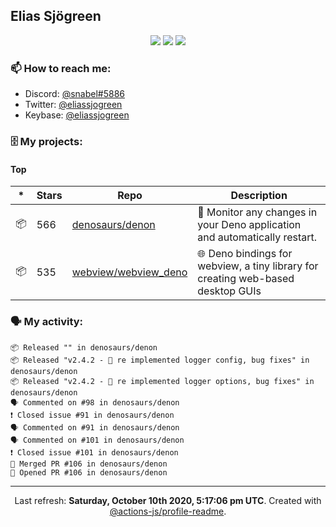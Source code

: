 ## Elias Sjögreen

<p align="center">
  <img src="https://img.shields.io/badge/🎂-dec. 2003-success" />
  <img src="https://img.shields.io/badge/🌎-Stockholm-informational" />
  <img src="https://img.shields.io/badge/👦-He/Him-informational" />
</p>

### 📫 How to reach me:

- Discord: [@snabel#5886](https://discord.com/users/267978757799673866)
- Twitter: [@eliassjogreen](https://twitter.com/eliassjogreen)
- Keybase: [@eliassjogreen](https://keybase.io/eliassjogreen)

### 🗄 My projects:

#### Top
|*|Stars|Repo|Description|
|---|---|---|---|
| 📦 | 566 | [denosaurs/denon](https://github.com/denosaurs/denon) | 👀 Monitor any changes in your Deno application and automatically restart. |
| 📦 | 535 | [webview/webview_deno](https://github.com/webview/webview_deno) | 🌐 Deno bindings for webview, a tiny library for creating web-based desktop GUIs |

### 🗣 My activity:

```
📦 Released "" in denosaurs/denon
📦 Released "v2.4.2 - 📢 re implemented logger config, bug fixes" in denosaurs/denon
📦 Released "v2.4.2 - 📢 re implemented logger options, bug fixes" in denosaurs/denon
🗣 Commented on #98 in denosaurs/denon
❗️ Closed issue #91 in denosaurs/denon
🗣 Commented on #91 in denosaurs/denon
🗣 Commented on #101 in denosaurs/denon
❗️ Closed issue #101 in denosaurs/denon
🎉 Merged PR #106 in denosaurs/denon
💪 Opened PR #106 in denosaurs/denon
```

------------
<p align="center">Last refresh: <b>Saturday, October 10th 2020, 5:17:06 pm UTC</b>. Created with <a href=https://github.com/marketplace/actions/profile-readme>@actions-js/profile-readme</a>.</p>
